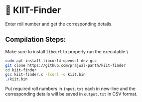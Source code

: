 # 🦅 KIIT-Finder 
Enter roll number and get the corresponding details.

## Compilation Steps:
Make sure to install `libcurl` to properly run the executable.\

```bash
sudo apt install libcurl4-openssl-dev gcc
git clone https://github.com/prajwal-panth/kiit-finder
cd kiit-finder
gcc kiit-finder.c -lcurl -o kiit.bin
./kiit.bin
```
Put required roll numbers in `input.txt` each in new-line and the corresponding details will be saved in `output.txt` in CSV format.